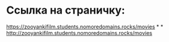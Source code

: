 # Ссылка на страничку:
https://zooyankifilm.students.nomoredomains.rocks/movies
*
*
http://zooyankifilm.students.nomoredomains.rocks/movies
